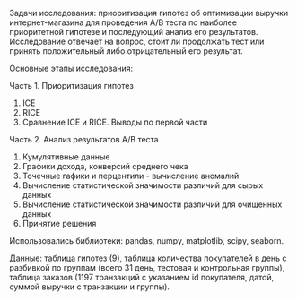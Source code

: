 <a id="project1"></a>
Задачи исследования: приоритизация гипотез об оптимизации выручки интернет-магазина для проведения A/B теста по наиболее приоритетной гипотезе и последующий анализ его результатов. Исследование отвечает на вопрос, стоит ли продолжать тест или принять положительный либо отрицательный его результат.

Основные этапы исследования:

Часть 1. Приоритизация гипотез
  1. ICE
  2. RICE
  3. Сравнение ICE и RICE. Выводы по первой части
  
Часть 2. Анализ результатов A/B теста
  1. Кумулятивные данные
  2. Графики дохода, конверсий среднего чека
  3. Точечные гафики и перцентили - вычисление аномалий
  4. Вычисление статистической значимости различий для сырых данных
  5. Вычисление статистической значимости различий для очищенных данных
  6. Принятие решения

Использовались библиотеки: pandas, numpy, matplotlib, scipy, seaborn.

Данные: таблица гипотез (9), таблица количества покупателей в день с разбивкой по группам (всего 31 день, тестовая и контрольная группы), таблица заказов (1197 транзакций с указанием id покупателя, датой, суммой выручки с транзакции и группы).
